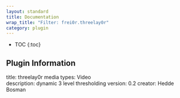 ```yaml
---
layout: standard
title: Documentation
wrap_title: "Filter: frei0r.threelay0r"
category: plugin
---
```

* TOC
{:toc}

## Plugin Information

title: threelay0r
media types:
Video  
description: dynamic 3 level thresholding
version: 0.2
creator: Hedde Bosman

